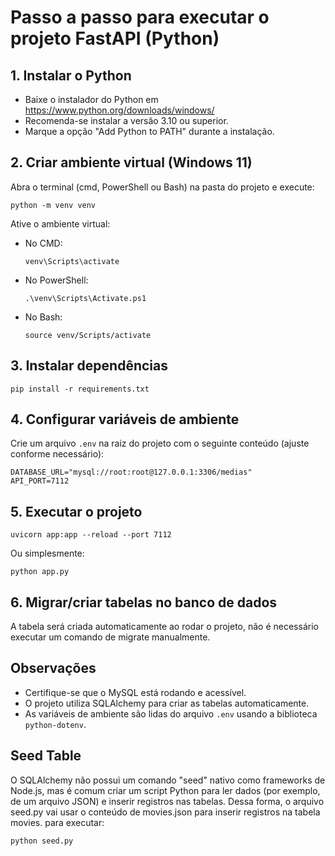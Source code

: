 # Passo a passo para executar o projeto FastAPI (Python)

## 1. Instalar o Python
- Baixe o instalador do Python em https://www.python.org/downloads/windows/
- Recomenda-se instalar a versão 3.10 ou superior.
- Marque a opção "Add Python to PATH" durante a instalação.

## 2. Criar ambiente virtual (Windows 11)
Abra o terminal (cmd, PowerShell ou Bash) na pasta do projeto e execute:

```
python -m venv venv
```

Ative o ambiente virtual:
- No CMD:
  ```
  venv\Scripts\activate
  ```
- No PowerShell:
  ```
  .\venv\Scripts\Activate.ps1
  ```
- No Bash:
  ```
  source venv/Scripts/activate
  ```

## 3. Instalar dependências

```
pip install -r requirements.txt
```

## 4. Configurar variáveis de ambiente
Crie um arquivo `.env` na raiz do projeto com o seguinte conteúdo (ajuste conforme necessário):

```
DATABASE_URL="mysql://root:root@127.0.0.1:3306/medias"
API_PORT=7112
```

## 5. Executar o projeto

```
uvicorn app:app --reload --port 7112
```
Ou simplesmente:
```
python app.py
```

## 6. Migrar/criar tabelas no banco de dados
A tabela será criada automaticamente ao rodar o projeto, não é necessário executar um comando de migrate manualmente.

## Observações
- Certifique-se que o MySQL está rodando e acessível.
- O projeto utiliza SQLAlchemy para criar as tabelas automaticamente.
- As variáveis de ambiente são lidas do arquivo `.env` usando a biblioteca `python-dotenv`.

## Seed Table
O SQLAlchemy não possui um comando "seed" nativo como frameworks de Node.js, mas é comum criar um script Python para ler dados (por exemplo, de um arquivo JSON) e inserir registros nas tabelas. Dessa forma, o arquivo seed.py vai usar o conteúdo de movies.json para inserir registros na tabela movies. para executar:
```
python seed.py
```